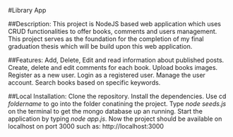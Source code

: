 #Library App

##Description:
This project is NodeJS based web application which uses CRUD functionalities to offer books, comments and users management.
This project serves as the foundation for the completion of my final graduation thesis which will be build upon
this web application.

##Features:
Add, Delete, Edit and read information about published posts.
Create, delete and edit comments for each book.
Upload books images.
Register as a new user.
Login as a registered user.
Manage the user account.
Search books based on specific keywords.

##Local Installation:
Clone the repository.
Install the dependencies.
Use cd _foldername_ to go into the folder conatining the project.
Type _node seeds.js_ on the terminal to get the mongo database up an running.
Start the application by typing _node app.js_.
Now the project should be available on localhost on port 3000 such as: http://localhost:3000
